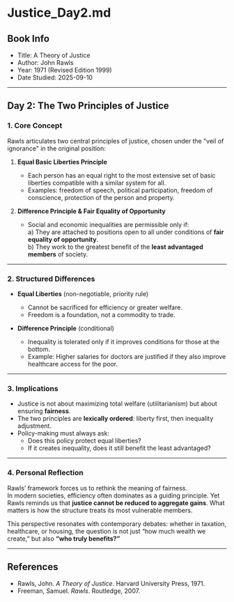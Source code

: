 # Justice_Day2.md

## Book Info
- Title: A Theory of Justice  
- Author: John Rawls  
- Year: 1971 (Revised Edition 1999)  
- Date Studied: 2025-09-10  

---

## Day 2: The Two Principles of Justice  

### 1. Core Concept
Rawls articulates two central principles of justice, chosen under the "veil of ignorance" in the original position:  

1. **Equal Basic Liberties Principle**  
   - Each person has an equal right to the most extensive set of basic liberties compatible with a similar system for all.  
   - Examples: freedom of speech, political participation, freedom of conscience, protection of the person and property.  

2. **Difference Principle & Fair Equality of Opportunity**  
   - Social and economic inequalities are permissible only if:  
     a) They are attached to positions open to all under conditions of **fair equality of opportunity**.  
     b) They work to the greatest benefit of the **least advantaged members** of society.  

---

### 2. Structured Differences
- **Equal Liberties** (non-negotiable, priority rule)  
  - Cannot be sacrificed for efficiency or greater welfare.  
  - Freedom is a foundation, not a commodity to trade.  

- **Difference Principle** (conditional)  
  - Inequality is tolerated only if it improves conditions for those at the bottom.  
  - Example: Higher salaries for doctors are justified if they also improve healthcare access for the poor.  

---

### 3. Implications
- Justice is not about maximizing total welfare (utilitarianism) but about ensuring **fairness**.  
- The two principles are **lexically ordered**: liberty first, then inequality adjustment.  
- Policy-making must always ask:  
  - Does this policy protect equal liberties?  
  - If it creates inequality, does it still benefit the least advantaged?  

---

### 4. Personal Reflection
Rawls’ framework forces us to rethink the meaning of fairness.  
In modern societies, efficiency often dominates as a guiding principle. Yet Rawls reminds us that **justice cannot be reduced to aggregate gains**. What matters is how the structure treats its most vulnerable members.  

This perspective resonates with contemporary debates: whether in taxation, healthcare, or housing, the question is not just “how much wealth we create,” but also **“who truly benefits?”**  

---

## References
- Rawls, John. *A Theory of Justice*. Harvard University Press, 1971.  
- Freeman, Samuel. *Rawls*. Routledge, 2007.  
